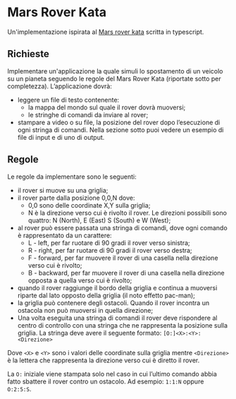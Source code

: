 # Mars Rover Kata

Un'implementazione ispirata al [Mars rover kata](https://kata-log.rocks/mars-rover-kata) scritta in typescript.

## Richieste

Implementare un'applicazione la quale simuli lo spostamento di un veicolo su un pianeta seguendo le regole del Mars Rover Kata (riportate sotto per completezza).
L’applicazione dovrà:
- leggere un file di testo contenente:
  - la mappa del mondo sul quale il rover dovrà muoversi;
  - le stringhe di comandi da inviare al rover;
- stampare a video o su file, la posizione del rover dopo l’esecuzione di ogni stringa di
comandi. 
Nella sezione sotto puoi vedere un esempio di file di input e di uno di output.

## Regole
Le regole da implementare sono le seguenti:
- il rover si muove su una griglia;
- il rover parte dalla posizione 0,0,N dove:
  - 0,0 sono delle coordinate X,Y sulla griglia;
  - N è la direzione verso cui è rivolto il rover. Le direzioni possibili sono quattro:
N (North), E (East) S (South) e W (West);
- al rover può essere passata una stringa di comandi, dove ogni comando è
rappresentato da un carattere:
  - L - left, per far ruotare di 90 gradi il rover verso sinistra;
  - R - right, per far ruotare di 90 gradi il rover verso destra;
  - F - forward, per far muovere il rover di una casella nella direzione verso cui è
rivolto;
  - B - backward, per far muovere il rover di una casella nella direzione opposta
a quella verso cui è rivolto;
- quando il rover raggiunge il bordo della griglia e continua a muoversi riparte dal lato
opposto della griglia (il noto effetto pac-man);
- la griglia può contenere degli ostacoli. Quando il rover incontra un ostacola non può
muoversi in quella direzione; 
- Una volta eseguita una stringa di comandi il rover deve rispondere al centro di
controllo con una stringa che ne rappresenta la posizione sulla griglia. La stringa
deve avere il seguente formato: `[O:]<X>:<Y>:<Direzione>`

Dove `<X>` e `<Y>` sono i valori delle coordinate sulla griglia mentre `<Direzione>` è la
lettera che rappresenta la direzione verso cui è diretto il rover.

La `O:` iniziale viene stampata solo nel caso in cui l’ultimo comando abbia fatto sbattere il rover contro un
ostacolo. Ad esempio: `1:1:N` oppure `O:2:5:S`.
